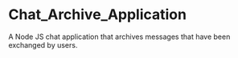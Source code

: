 # Chat_Archive_Application
A Node JS chat application that archives messages that have been exchanged by users.
